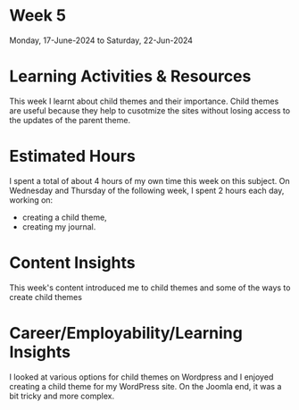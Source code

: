 # Week 5
Monday, 17-June-2024 to Saturday, 22-Jun-2024

# Learning Activities & Resources
This week I learnt about child themes and their importance. Child themes are useful because they help to cusotmize the sites without losing access to the updates of the parent theme.

# Estimated Hours
I spent a total of about 4 hours of my own time this week on this subject. On Wednesday and Thursday of the following week, I spent 2 hours each day, working on:
* creating a child theme,
* creating my journal.

# Content Insights
This week's content introduced me to child themes and some of the ways to create child themes

# Career/Employability/Learning Insights
I looked at various options for child themes on Wordpress and I enjoyed creating a child theme for my WordPress site. On the Joomla end, it was a bit tricky and more complex.
